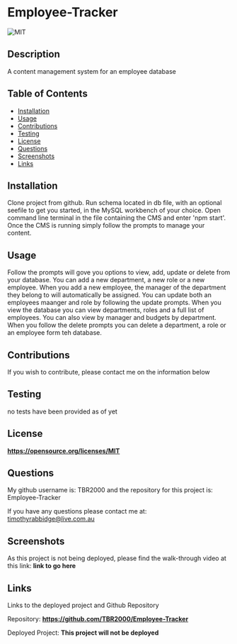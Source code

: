 
# Employee-Tracker

  ![MIT](https://img.shields.io/badge/License-MIT-yellow.svg)

## Description
A content management system for an employee database

## Table of Contents

- [Installation](#installation)
- [Usage](#usage)
- [Contributions](#contributions)
- [Testing](#testing)
- [License](#license)
- [Questions](#questions)
- [Screenshots](#screenshots)
- [Links](#links)

## Installation
Clone project from github. Run schema located in db file, with an optional seefile to get you started, in the MySQL workbench of your choice. Open command line terminal in the file containing the CMS and enter 'npm start'. Once the CMS is running simply follow the prompts to manage your content.

## Usage
Follow the prompts will gove you options to view, add, update or delete from your database. You can add a new department, a new role or a new employee. When you add a new employee, the manager of the department they belong to will automatically be assigned. You can update both an employees maanger and role by following the update prompts. When you view the database you can view departments, roles and a full list of employees. You can also view by manager and budgets by department. When you follow the delete prompts you can delete a department, a role or an employee form teh database.

## Contributions
If you wish to contribute, please contact me on the information below

## Testing
no tests have been provided as of yet

## License
**https://opensource.org/licenses/MIT**

## Questions
My github username is: TBR2000 and the repository for this project is: Employee-Tracker

If you have any questions please contact me at: timothyrabbidge@live.com.au

## Screenshots

As this project is not being deployed, please find the walk-through video at this link:
**link to go here**


## Links 
Links to the deployed project and Github Repository

Repository: **https://github.com/TBR2000/Employee-Tracker**

Deployed Project: **This project will not be deployed**
